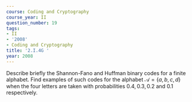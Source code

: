 ```yaml
---
course: Coding and Cryptography
course_year: II
question_number: 19
tags:
- II
- '2008'
- Coding and Cryptography
title: '2.I.4G '
year: 2008
---
```



Describe briefly the Shannon-Fano and Huffman binary codes for a finite alphabet. Find examples of such codes for the alphabet $\mathcal{A}=\{a, b, c, d\}$ when the four letters are taken with probabilities $0.4,0.3,0.2$ and $0.1$ respectively.